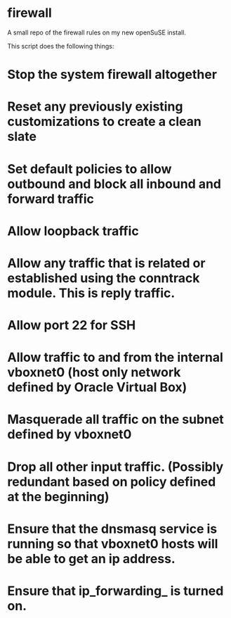 firewall
========

A small repo of the firewall rules on my new openSuSE install.

This script does the following things:
# Stop the system firewall altogether
# Reset any previously existing customizations to create a clean slate
# Set default policies to allow outbound and block all inbound and forward traffic
# Allow loopback traffic
# Allow any traffic that is related or established using the conntrack module.  This is reply traffic.
# Allow port 22 for SSH
# Allow traffic to and from the internal vboxnet0 (host only network defined by Oracle Virtual Box)
# Masquerade all traffic on the subnet defined by vboxnet0
# Drop all other input traffic.  (Possibly redundant based on policy defined at the beginning)
# Ensure that the dnsmasq service is running so that vboxnet0 hosts will be able to get an ip address.
# Ensure that ip\_forwarding\_ is turned on.
